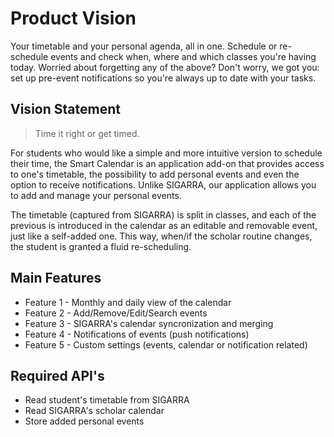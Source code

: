 # Product Vision
Your timetable and your personal agenda, all in one. Schedule or re-schedule events and check when, where and which classes you're having today. Worried about forgetting any of the above? Don't worry, we got you: set up pre-event notifications so you're always up to date with your tasks.

## Vision Statement
> Time it right or get timed.

For students who would like a simple and more intuitive version to schedule their time, the Smart Calendar is an application add-on that provides access to one's timetable, the possibility to add personal events and even the option to receive notifications. Unlike SIGARRA, our application allows you to add and manage your personal events.

The timetable (captured from SIGARRA) is split in classes, and each of the previous is introduced in the calendar as an editable and removable event, just like a self-added one. This way, when/if the scholar routine changes, the student is granted a fluid re-scheduling.

## Main Features
- Feature 1 - Monthly and daily view of the calendar
- Feature 2 - Add/Remove/Edit/Search events
- Feature 3 - SIGARRA's calendar syncronization and merging
- Feature 4 - Notifications of events (push notifications)
- Feature 5 - Custom settings (events, calendar or notification related)

## Required API's
- Read student's timetable from SIGARRA
- Read SIGARRA's scholar calendar
- Store added personal events 
